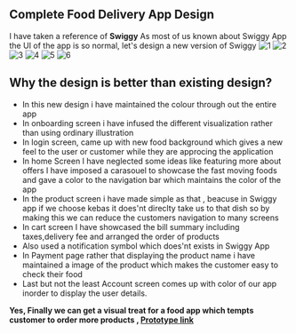  ## Complete Food Delivery App Design
I have taken a reference of **Swiggy** As most of us known about Swiggy App the UI of the app is so normal, let's design a new version of Swiggy
![1](https://user-images.githubusercontent.com/54928117/140015395-12959a3c-67f7-4928-9174-6fe3904910f9.png)
![2](https://user-images.githubusercontent.com/54928117/140015401-bb9d6748-43fe-44ff-8ed2-c0d83e216b85.png)
![3](https://user-images.githubusercontent.com/54928117/140015406-023702fc-707c-4265-b353-bb411929e017.png)
![4](https://user-images.githubusercontent.com/54928117/140015417-6c9747d3-4b22-4d3a-9198-33aa7492fe16.png)
![5](https://user-images.githubusercontent.com/54928117/140015429-f32cfa9c-4790-4b17-b7b1-62878e9457f6.png)
![6](https://user-images.githubusercontent.com/54928117/140015433-b26522fc-30cd-483b-98f8-b45c21b664d1.png)
## Why the design is better than existing design?
- In this new design i have maintained the colour through out the entire app
- In onboarding screen i have infused the different visualization rather than using ordinary illustration
- In login screen, came up with new food background which gives a new feel to the user or customer while they are approcing the application
- In home Screen I have neglected some ideas like featuring more about offers I have imposed a carasouel to showcase the fast moving foods and gave a color to the 
navigation bar which maintains the color of the app
- In the product screen i have made simple as that , beacuse in Swiggy app if we choose kebas it does'nt direclty take us to that dish so by making this we can 
 reduce the customers navigation to many screens
- In cart screen I have showcased the bill summary including taxes,delivery fee and arranged the order of products 
- Also used a notification symbol which does'nt exists in Swiggy App
- In Payment page rather that displaying the product name i have maintained a image of the product which makes the customer easy to check their food
- Last but not the least Account screen comes up with color of our app inorder to display the user details.
     
     
 **Yes, Finally we can get a visual treat for a food app which tempts customer to order more products , 
  [Prototype link](https://www.figma.com/file/tV9bkIKaPoBLfGhSdVaZD0/Swiggy-redesign?node-id=0%3A1)**
